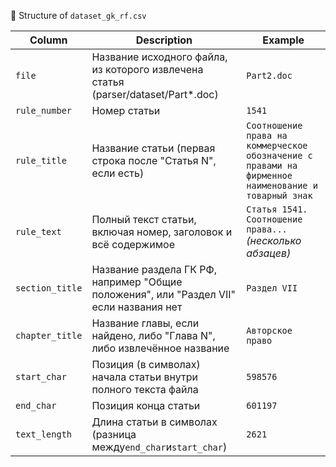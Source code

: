 📄 Structure of `dataset_gk_rf.csv`


| Column          | Description                                                                                                                                             | Example                                                                                                                                                                                  |
| --------------- | ------------------------------------------------------------------------------------------------------------------------------------------------------- | ---------------------------------------------------------------------------------------------------------------------------------------------------------------------------------------- |
| `file`          | Название исходного файла, из которого извлечена статья (parser/dataset/Part*.doc)                        | `Part2.doc`                                                                                                                                                                              |
| `rule_number`   | Номер статьи                                                                                                                                 | `1541`                                                                                                                                                                                   |
| `rule_title`    | Название статьи (первая строка после "Статья N", если есть)                                                | `Соотношение права на коммерческое обозначение с правами на фирменное наименование и товарный знак` |
| `rule_text`     | Полный текст статьи, включая номер, заголовок и всё содержимое                                      | `Статья 1541. Соотношение права...` *(несколько абзацев)*                                                                                          |
| `section_title` | Название раздела ГК РФ, например "Общие положения", или "Раздел VII" если названия нет | `Раздел VII`                                                                                                                                                                       |
| `chapter_title` | Название главы, если найдено, либо "Глава N", либо извлечённое название                         | `Авторское право`                                                                                                                                                          |
| `start_char`    | Позиция (в символах) начала статьи внутри полного текста файла                                      | `598576`                                                                                                                                                                                 |
| `end_char`      | Позиция конца статьи                                                                                                                  | `601197`                                                                                                                                                                                 |
| `text_length`   | Длина статьи в символах (разница между`end_char`и`start_char`)                                                         | `2621`                                                                                                                                                                                   |
